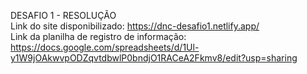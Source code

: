 DESAFIO 1 - RESOLUÇÃO
<br>
Link do site disponibilizado: https://dnc-desafio1.netlify.app/
<br>
Link da planilha de registro de informação: https://docs.google.com/spreadsheets/d/1Ul-y1W9jOAkwvpODZqvtdbwlP0bndjO1RACeA2Fkmv8/edit?usp=sharing
